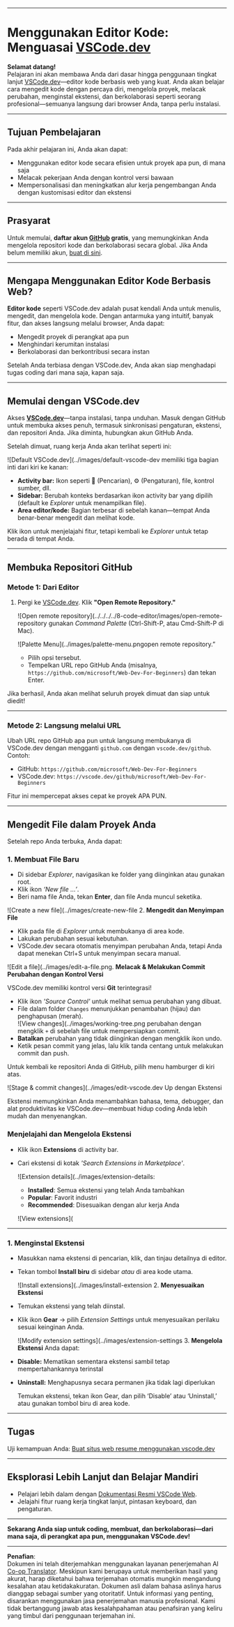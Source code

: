 <!--
CO_OP_TRANSLATOR_METADATA:
{
  "original_hash": "f8d4b0284f3fc1de7eb65073d8338cca",
  "translation_date": "2025-10-03T10:17:50+00:00",
  "source_file": "8-code-editor/1-using-a-code-editor/README.md",
  "language_code": "id"
}
-->
***

# Menggunakan Editor Kode: Menguasai [VSCode.dev](https://vscode.dev)

**Selamat datang!**  
Pelajaran ini akan membawa Anda dari dasar hingga penggunaan tingkat lanjut [VSCode.dev](https://vscode.dev)—editor kode berbasis web yang kuat. Anda akan belajar cara mengedit kode dengan percaya diri, mengelola proyek, melacak perubahan, menginstal ekstensi, dan berkolaborasi seperti seorang profesional—semuanya langsung dari browser Anda, tanpa perlu instalasi.

***

## Tujuan Pembelajaran

Pada akhir pelajaran ini, Anda akan dapat:

- Menggunakan editor kode secara efisien untuk proyek apa pun, di mana saja
- Melacak pekerjaan Anda dengan kontrol versi bawaan
- Mempersonalisasi dan meningkatkan alur kerja pengembangan Anda dengan kustomisasi editor dan ekstensi

***

## Prasyarat

Untuk memulai, **daftar akun [GitHub](https://github.com) gratis**, yang memungkinkan Anda mengelola repositori kode dan berkolaborasi secara global. Jika Anda belum memiliki akun, [buat di sini](https://github.com/).

***

## Mengapa Menggunakan Editor Kode Berbasis Web?

**Editor kode** seperti VSCode.dev adalah pusat kendali Anda untuk menulis, mengedit, dan mengelola kode. Dengan antarmuka yang intuitif, banyak fitur, dan akses langsung melalui browser, Anda dapat:

- Mengedit proyek di perangkat apa pun
- Menghindari kerumitan instalasi
- Berkolaborasi dan berkontribusi secara instan

Setelah Anda terbiasa dengan VSCode.dev, Anda akan siap menghadapi tugas coding dari mana saja, kapan saja.

***

## Memulai dengan VSCode.dev

Akses **[VSCode.dev](https://vscode.dev)**—tanpa instalasi, tanpa unduhan. Masuk dengan GitHub untuk membuka akses penuh, termasuk sinkronisasi pengaturan, ekstensi, dan repositori Anda. Jika diminta, hubungkan akun GitHub Anda.

Setelah dimuat, ruang kerja Anda akan terlihat seperti ini:

![Default VSCode.dev](../images/default-vscode-dev memiliki tiga bagian inti dari kiri ke kanan:
- **Activity bar:** Ikon seperti 🔎 (Pencarian), ⚙️ (Pengaturan), file, kontrol sumber, dll.
- **Sidebar:** Berubah konteks berdasarkan ikon activity bar yang dipilih (default ke *Explorer* untuk menampilkan file).
- **Area editor/kode:** Bagian terbesar di sebelah kanan—tempat Anda benar-benar mengedit dan melihat kode.

Klik ikon untuk menjelajahi fitur, tetapi kembali ke _Explorer_ untuk tetap berada di tempat Anda.

***

## Membuka Repositori GitHub

### Metode 1: Dari Editor

1. Pergi ke [VSCode.dev](https://vscode.dev). Klik **"Open Remote Repository."**

   ![Open remote repository](../../../../8-code-editor/images/open-remote-repository gunakan _Command Palette_ (Ctrl-Shift-P, atau Cmd-Shift-P di Mac).

   ![Palette Menu](../images/palette-menu.pngopen remote repository.”
   - Pilih opsi tersebut.
   - Tempelkan URL repo GitHub Anda (misalnya, `https://github.com/microsoft/Web-Dev-For-Beginners`) dan tekan Enter.

Jika berhasil, Anda akan melihat seluruh proyek dimuat dan siap untuk diedit!

***

### Metode 2: Langsung melalui URL

Ubah URL repo GitHub apa pun untuk langsung membukanya di VSCode.dev dengan mengganti `github.com` dengan `vscode.dev/github`.  
Contoh:

- GitHub: `https://github.com/microsoft/Web-Dev-For-Beginners`
- VSCode.dev: `https://vscode.dev/github/microsoft/Web-Dev-For-Beginners`

Fitur ini mempercepat akses cepat ke proyek APA PUN.

***

## Mengedit File dalam Proyek Anda

Setelah repo Anda terbuka, Anda dapat:

### 1. **Membuat File Baru**
- Di sidebar *Explorer*, navigasikan ke folder yang diinginkan atau gunakan root.
- Klik ikon _‘New file ...’_.
- Beri nama file Anda, tekan **Enter**, dan file Anda muncul seketika.

![Create a new file](../images/create-new-file 2. **Mengedit dan Menyimpan File**

- Klik pada file di *Explorer* untuk membukanya di area kode.
- Lakukan perubahan sesuai kebutuhan.
- VSCode.dev secara otomatis menyimpan perubahan Anda, tetapi Anda dapat menekan Ctrl+S untuk menyimpan secara manual.

![Edit a file](../images/edit-a-file.png. **Melacak & Melakukan Commit Perubahan dengan Kontrol Versi**

VSCode.dev memiliki kontrol versi **Git** terintegrasi!

- Klik ikon _'Source Control'_ untuk melihat semua perubahan yang dibuat.
- File dalam folder `Changes` menunjukkan penambahan (hijau) dan penghapusan (merah).  
  ![View changes](../images/working-tree.png perubahan dengan mengklik `+` di sebelah file untuk mempersiapkan commit.
- **Batalkan** perubahan yang tidak diinginkan dengan mengklik ikon undo.
- Ketik pesan commit yang jelas, lalu klik tanda centang untuk melakukan commit dan push.

Untuk kembali ke repositori Anda di GitHub, pilih menu hamburger di kiri atas.

![Stage & commit changes](../images/edit-vscode.dev Up dengan Ekstensi

Ekstensi memungkinkan Anda menambahkan bahasa, tema, debugger, dan alat produktivitas ke VSCode.dev—membuat hidup coding Anda lebih mudah dan menyenangkan.

### Menjelajahi dan Mengelola Ekstensi

- Klik ikon **Extensions** di activity bar.
- Cari ekstensi di kotak _'Search Extensions in Marketplace'_.

  ![Extension details](../images/extension-details:
  - **Installed**: Semua ekstensi yang telah Anda tambahkan
  - **Popular**: Favorit industri
  - **Recommended**: Disesuaikan dengan alur kerja Anda

  ![View extensions](

  

***

### 1. **Menginstal Ekstensi**

- Masukkan nama ekstensi di pencarian, klik, dan tinjau detailnya di editor.
- Tekan tombol **Install biru** di sidebar _atau_ di area kode utama.

  ![Install extensions](../images/install-extension 2. **Menyesuaikan Ekstensi**

- Temukan ekstensi yang telah diinstal.
- Klik ikon **Gear** → pilih _Extension Settings_ untuk menyesuaikan perilaku sesuai keinginan Anda.

  ![Modify extension settings](../images/extension-settings 3. **Mengelola Ekstensi**
Anda dapat:

- **Disable:** Mematikan sementara ekstensi sambil tetap mempertahankannya terinstal
- **Uninstall:** Menghapusnya secara permanen jika tidak lagi diperlukan

  Temukan ekstensi, tekan ikon Gear, dan pilih ‘Disable’ atau ‘Uninstall,’ atau gunakan tombol biru di area kode.

***

## Tugas

Uji kemampuan Anda: [Buat situs web resume menggunakan vscode.dev](https://github.com/microsoft/Web-Dev-For-Beginners/blob/main/8-code-editor/1-using-a-code-editor/assignment.md)

***

## Eksplorasi Lebih Lanjut dan Belajar Mandiri

- Pelajari lebih dalam dengan [Dokumentasi Resmi VSCode Web](https://code.visualstudio.com/docs/editor/vscode-web?WT.mc_id=academic-0000-alfredodeza).
- Jelajahi fitur ruang kerja tingkat lanjut, pintasan keyboard, dan pengaturan.

***

**Sekarang Anda siap untuk coding, membuat, dan berkolaborasi—dari mana saja, di perangkat apa pun, menggunakan VSCode.dev!**

---

**Penafian**:  
Dokumen ini telah diterjemahkan menggunakan layanan penerjemahan AI [Co-op Translator](https://github.com/Azure/co-op-translator). Meskipun kami berupaya untuk memberikan hasil yang akurat, harap diketahui bahwa terjemahan otomatis mungkin mengandung kesalahan atau ketidakakuratan. Dokumen asli dalam bahasa aslinya harus dianggap sebagai sumber yang otoritatif. Untuk informasi yang penting, disarankan menggunakan jasa penerjemahan manusia profesional. Kami tidak bertanggung jawab atas kesalahpahaman atau penafsiran yang keliru yang timbul dari penggunaan terjemahan ini.